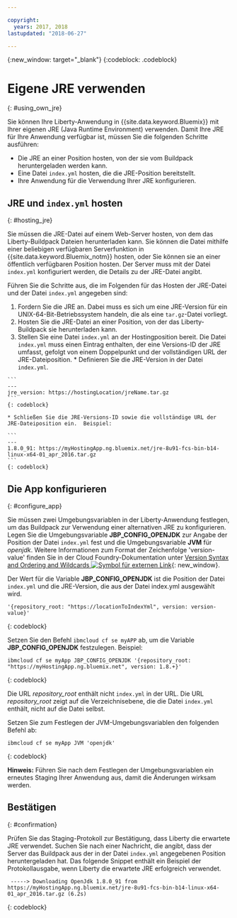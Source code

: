 ```yaml
---

copyright:
  years: 2017, 2018
lastupdated: "2018-06-27"

---
```


{:new_window: target="_blank"}
{:codeblock: .codeblock}

# Eigene JRE verwenden
{: #using_own_jre}

Sie können Ihre Liberty-Anwendung in {{site.data.keyword.Bluemix}} mit Ihrer eigenen JRE (Java Runtime Environment) verwenden. Damit Ihre JRE für Ihre Anwendung verfügbar ist, müssen Sie die folgenden Schritte ausführen:
* Die JRE an einer Position hosten, von der sie vom Buildpack heruntergeladen werden kann.
* Eine Datei `index.yml` hosten, die die JRE-Position bereitstellt.
* Ihre Anwendung für die Verwendung Ihrer JRE konfigurieren.

## JRE und `index.yml` hosten
{: #hosting_jre}

Sie müssen die JRE-Datei auf einem Web-Server hosten, von dem das Liberty-Buildpack Dateien herunterladen kann. Sie können die Datei mithilfe einer beliebigen verfügbaren Serverfunktion in {{site.data.keyword.Bluemix_notm}} hosten, oder Sie können sie an einer öffentlich verfügbaren Position hosten. Der Server muss mit der Datei `index.yml` konfiguriert werden, die Details zu der JRE-Datei angibt.

Führen Sie die Schritte aus, die im Folgenden für das Hosten der JRE-Datei und der Datei `index.yml` angegeben sind:
  1. Fordern Sie die JRE an. Dabei muss es sich um eine JRE-Version für ein UNIX-64-Bit-Betriebssystem handeln, die als eine `tar.gz`-Datei vorliegt.
  2. Hosten Sie die JRE-Datei an einer Position, von der das Liberty-Buildpack sie herunterladen kann.
  3. Stellen Sie eine Datei `index.yml` an der Hostingposition bereit. Die Datei `index.yml` muss einen Eintrag enthalten, der eine Versions-ID der JRE umfasst, gefolgt von einem Doppelpunkt und der vollständigen URL der JRE-Dateiposition.
    * Definieren Sie die JRE-Version in der Datei `index.yml`.

    ```
    ---
    jre_version: https://hostingLocation/jreName.tar.gz
    ```
    {: codeblock}

    * Schließen Sie die JRE-Versions-ID sowie die vollständige URL der JRE-Dateiposition ein.  Beispiel:

    ```
    ---
    1.8.0_91: https://myHostingApp.ng.bluemix.net/jre-8u91-fcs-bin-b14-linux-x64-01_apr_2016.tar.gz
    ```
    {: codeblock}

## Die App konfigurieren
{: #configure_app}

Sie müssen zwei Umgebungsvariablen in der Liberty-Anwendung festlegen, um das Buildpack zur Verwendung einer alternativen JRE zu konfigurieren. Legen Sie die Umgebungsvariable **JBP_CONFIG_OPENJDK** zur Angabe der Position der Datei `index.yml` fest und die Umgebungsvariable **JVM** für *openjdk*. Weitere Informationen zum Format der Zeichenfolge 'version-value' finden Sie in der Cloud Foundry-Dokumentation unter [Version Syntax and Ordering and Wildcards ![Symbol für externen Link](../../icons/launch-glyph.svg "Symbol für externen Link")](https://github.com/cloudfoundry/ibm-websphere-liberty-buildpack/blob/master/docs/util-repositories.md){: new_window}.

Der Wert für die Variable **JBP_CONFIG_OPENJDK** ist die Position der Datei `index.yml` und die JRE-Version, die aus der Datei index.yml ausgewählt wird.

```
'{repository_root: "https://locationToIndexYml", version: version-value}'
```
{: codeblock}

Setzen Sie den Befehl `ibmcloud cf se myAPP` ab, um die Variable **JBP_CONFIG_OPENJDK** festzulegen. Beispiel:
```
ibmcloud cf se myApp JBP_CONFIG_OPENJDK '{repository_root: "https://myHostingApp.ng.bluemix.net", version: 1.8.+}'
```
{: codeblock}

Die URL *repository_root* enthält nicht `index.yml` in der URL. Die URL *repository_root* zeigt auf die Verzeichnisebene, die die Datei `index.yml` enthält, nicht auf die Datei selbst.

Setzen Sie zum Festlegen der JVM-Umgebungsvariablen den folgenden Befehl ab:
```
ibmcloud cf se myApp JVM 'openjdk'
```
{: codeblock}

**Hinweis:** Führen Sie nach dem Festlegen der Umgebungsvariablen ein erneutes Staging Ihrer Anwendung aus, damit die Änderungen wirksam werden.

## Bestätigen
{: #confirmation}

Prüfen Sie das Staging-Protokoll zur Bestätigung, dass Liberty die erwartete JRE verwendet. Suchen Sie nach einer Nachricht, die angibt, dass der Server das Buildpack aus der in der Datei `index.yml` angegebenen Position heruntergeladen hat. Das folgende Snippet enthält ein Beispiel der Protokollausgabe, wenn Liberty die erwartete JRE erfolgreich verwendet.
```
 -----> Downloading OpenJdk 1.8.0_91 from https://myHostingApp.ng.bluemix.net/jre-8u91-fcs-bin-b14-linux-x64-01_apr_2016.tar.gz (6.2s)
```
{: codeblock}
